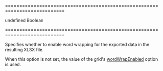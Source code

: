 ===========================================================================
<!--default-->undefined<!--/default-->
<!--type-->Boolean<!--/type-->
===========================================================================

<!--shortDescription-->
Specifies whether to enable word wrapping for the exported data in the resulting XLSX file.
<!--/shortDescription-->

<!--fullDescription-->
When this option is not set, the value of the grid's [wordWrapEnabled](/Documentation/ApiReference/UI_Widgets/dxDataGrid/Configuration/#wordWrapEnabled) option is used.
<!--/fullDescription-->